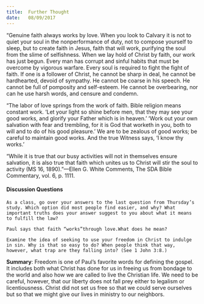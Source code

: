 ```yaml
---
title:  Further Thought
date:   08/09/2017
---
```


“Genuine faith always works by love. When you look to Calvary it is not to quiet your soul in the nonperformance of duty, not to compose yourself to sleep, but to create faith in Jesus, faith that will work, purifying the soul from the slime of selfishness. When we lay hold of Christ by faith, our work has just begun. Every man has corrupt and sinful habits that must be overcome by vigorous warfare. Every soul is required to fight the fight of faith. If one is a follower of Christ, he cannot be sharp in deal, he cannot be hardhearted, devoid of sympathy. He cannot be coarse in his speech. He cannot be full of pomposity and self-esteem. He cannot be overbearing, nor can he use harsh words, and censure and condemn.

“The labor of love springs from the work of faith. Bible religion means constant work. ‘Let your light so shine before men, that they may see your good works, and glorify your Father which is in heaven.’ ‘Work out your own salvation with fear and trembling, for it is God that worketh in you, both to will and to do of his good pleasure.’ We are to be zealous of good works; be careful to maintain good works. And the true Witness says, ‘I know thy works.’

“While it is true that our busy activities will not in themselves ensure salvation, it is also true that faith which unites us to Christ will stir the soul to activity (MS 16, 1890).”—Ellen G. White Comments, The SDA Bible Commentary, vol. 6, p. 1111.

#### Discussion Questions

`As a class, go over your answers to the last question from Thursday’s study. Which option did most people find easier, and why? What important truths does your answer suggest to you about what it means to fulfill the law?`

`Paul says that faith “works”through love.What does he mean?`

`Examine the idea of seeking to use your freedom in Christ to indulge in sin. Why is that so easy to do? When people think that way, however, what trap are they falling into? (See 1 John 3:8.)`

**Summary**: Freedom is one of Paul’s favorite words for defining the gospel. It includes both what Christ has done for us in freeing us from bondage to the world and also how we are called to live the Christian life. We need to be careful, however, that our liberty does not fall prey either to legalism or licentiousness. Christ did not set us free so that we could serve ourselves but so that we might give our lives in ministry to our neighbors.
